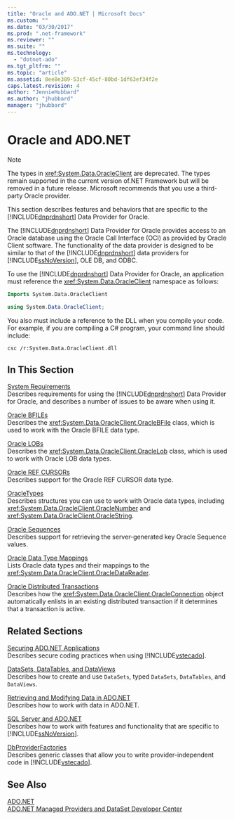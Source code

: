 ```yaml
---
title: "Oracle and ADO.NET | Microsoft Docs"
ms.custom: ""
ms.date: "03/30/2017"
ms.prod: ".net-framework"
ms.reviewer: ""
ms.suite: ""
ms.technology: 
  - "dotnet-ado"
ms.tgt_pltfrm: ""
ms.topic: "article"
ms.assetid: 8ee8e389-53cf-45cf-80bd-1df63ef34f2e
caps.latest.revision: 4
author: "JennieHubbard"
ms.author: "jhubbard"
manager: "jhubbard"
---
```

# Oracle and ADO.NET
> [!NOTE]
>  The types in <xref:System.Data.OracleClient> are deprecated. The types remain supported in the current version of.NET Framework but will be removed in a future release. Microsoft recommends that you use a third-party Oracle provider.  
  
 This section describes features and behaviors that are specific to the [!INCLUDE[dnprdnshort](../../../../includes/dnprdnshort-md.md)] Data Provider for Oracle.  
  
 The [!INCLUDE[dnprdnshort](../../../../includes/dnprdnshort-md.md)] Data Provider for Oracle provides access to an Oracle database using the Oracle Call Interface (OCI) as provided by Oracle Client software. The functionality of the data provider is designed to be similar to that of the [!INCLUDE[dnprdnshort](../../../../includes/dnprdnshort-md.md)] data providers for [!INCLUDE[ssNoVersion](../../../../includes/ssnoversion-md.md)], OLE DB, and ODBC.  
  
 To use the [!INCLUDE[dnprdnshort](../../../../includes/dnprdnshort-md.md)] Data Provider for Oracle, an application must reference the <xref:System.Data.OracleClient> namespace as follows:  
  
```vb  
Imports System.Data.OracleClient  
```  
  
```csharp  
using System.Data.OracleClient;  
```  
  
 You also must include a reference to the DLL when you compile your code. For example, if you are compiling a C# program, your command line should include:  
  
```  
csc /r:System.Data.OracleClient.dll  
```  
  
## In This Section  
 [System Requirements](../../../../docs/framework/data/adonet/system-requirements-for-the-dotnet-data-provider-for-oracle.md)  
 Describes requirements for using the [!INCLUDE[dnprdnshort](../../../../includes/dnprdnshort-md.md)] Data Provider for Oracle, and describes a number of issues to be aware when using it.  
  
 [Oracle BFILEs](../../../../docs/framework/data/adonet/oracle-bfiles.md)  
 Describes the <xref:System.Data.OracleClient.OracleBFile> class, which is used to work with the Oracle BFILE data type.  
  
 [Oracle LOBs](../../../../docs/framework/data/adonet/oracle-lobs.md)  
 Describes the <xref:System.Data.OracleClient.OracleLob> class, which is used to work with Oracle LOB data types.  
  
 [Oracle REF CURSORs](../../../../docs/framework/data/adonet/oracle-ref-cursors.md)  
 Describes support for the Oracle REF CURSOR data type.  
  
 [OracleTypes](../../../../docs/framework/data/adonet/oracletypes.md)  
 Describes structures you can use to work with Oracle data types, including <xref:System.Data.OracleClient.OracleNumber> and <xref:System.Data.OracleClient.OracleString>.  
  
 [Oracle Sequences](../../../../docs/framework/data/adonet/oracle-sequences.md)  
 Describes support for retrieving the server-generated key Oracle Sequence values.  
  
 [Oracle Data Type Mappings](../../../../docs/framework/data/adonet/oracle-data-type-mappings.md)  
 Lists Oracle data types and their mappings to the <xref:System.Data.OracleClient.OracleDataReader>.  
  
 [Oracle Distributed Transactions](../../../../docs/framework/data/adonet/oracle-distributed-transactions.md)  
 Describes how the <xref:System.Data.OracleClient.OracleConnection> object automatically enlists in an existing distributed transaction if it determines that a transaction is active.  
  
## Related Sections  
 [Securing ADO.NET Applications](../../../../docs/framework/data/adonet/securing-ado-net-applications.md)  
 Describes secure coding practices when using [!INCLUDE[vstecado](../../../../includes/vstecado-md.md)].  
  
 [DataSets, DataTables, and DataViews](../../../../docs/framework/data/adonet/dataset-datatable-dataview/index.md)  
 Describes how to create and use `DataSets`, typed `DataSets`, `DataTables`, and `DataViews`.  
  
 [Retrieving and Modifying Data in ADO.NET](../../../../docs/framework/data/adonet/retrieving-and-modifying-data.md)  
 Describes how to work with data in ADO.NET.  
  
 [SQL Server and ADO.NET](../../../../docs/framework/data/adonet/sql/index.md)  
 Describes how to work with features and functionality that are specific to [!INCLUDE[ssNoVersion](../../../../includes/ssnoversion-md.md)].  
  
 [DbProviderFactories](../../../../docs/framework/data/adonet/dbproviderfactories.md)  
 Describes generic classes that allow you to write provider-independent code in [!INCLUDE[vstecado](../../../../includes/vstecado-md.md)].  
  
## See Also  
 [ADO.NET](../../../../docs/framework/data/adonet/index.md)   
 [ADO.NET Managed Providers and DataSet Developer Center](http://go.microsoft.com/fwlink/?LinkId=217917)